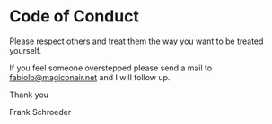 # Code of Conduct

Please respect others and treat them the way you want to
be treated yourself.

If you feel someone overstepped please send a mail to
fabiolb@magiconair.net and I will follow up.

Thank you

Frank Schroeder
